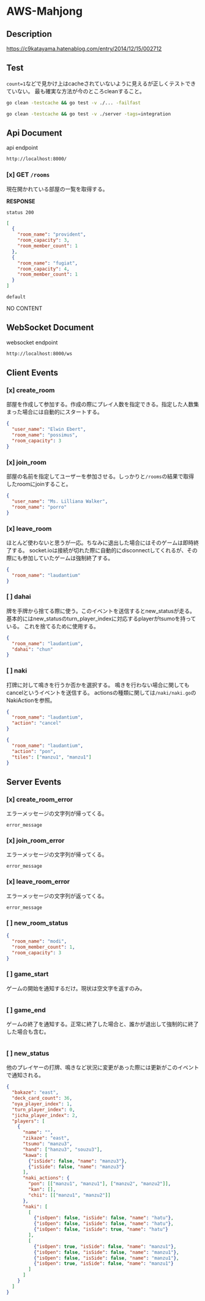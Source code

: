 # AWS-Mahjong


## Description
https://c9katayama.hatenablog.com/entry/2014/12/15/002712


## Test


`count=1`などで見かけ上はcacheされていないように見えるが正しくテストできていない。
最も確実な方法が今のところcleanすること。

```sh
go clean -testcache && go test -v ./... -failfast
```

```sh
go clean -testcache && go test -v ./server -tags=integration
```


## Api Document

api endpoint

```sh
http://localhost:8000/
```

### [x]  GET `/rooms`

現在開かれている部屋の一覧を取得する。

**RESPONSE**

`status 200`


```json
[
  {
    "room_name": "provident",
    "room_capacity": 3,
    "room_member_count": 1
  },
  {
    "room_name": "fugiat",
    "room_capacity": 4,
    "room_member_count": 1
  }
]
```

`default`

NO CONTENT
 

## WebSocket Document

websocket endpoint

```sh
http://localhost:8000/ws
```

## Client Events


### [x] create_room

部屋を作成して参加する。作成の際にプレイ人数を指定できる。指定した人数集まった場合には自動的にスタートする。
```json
{
  "user_name": "Elwin Ebert",
  "room_name": "possimus",
  "room_capacity": 3
}
```

### [x] join_room

部屋の名前を指定してユーザーを参加させる。しっかりと`/rooms`の結果で取得したroomにjoinすること。

```json
{
  "user_name": "Ms. Lilliana Walker",
  "room_name": "porro"
}
```

### [x] leave_room

ほとんど使わないと思うが一応。ちなみに退出した場合にはそのゲームは即時終了する。
socket.ioは接続が切れた際に自動的にdisconnectしてくれるが、その際にも参加していたゲームは強制終了する。

```json
{
  "room_name": "laudantium"
}

```



### [ ] dahai

牌を手牌から捨てる際に使う。このイベントを送信するとnew_statusが走る。
基本的にはnew_statusのturn_player_indexに対応するplayerがtsumoを持っている。
これを捨てるために使用する。

```json
{
  "room_name": "laudantium",
  "dahai": "chun"
}

```


### [ ] naki

打牌に対して鳴きを行うか否かを選択する。
鳴きを行わない場合に関してもcancelというイベントを送信する。
actionsの種類に関しては`/naki/naki.go`のNakiActionを参照。


```json
{
  "room_name": "laudantium",
  "action": "cancel"
}
```

```json
{
  "room_name": "laudantium",
  "action": "pon",
  "tiles": ["manzu1", "manzu1"]
}
```


## Server Events


### [x] create_room_error

エラーメッセージの文字列が帰ってくる。

```
error_message
```

### [x] join_room_error

エラーメッセージの文字列が帰ってくる。

```
error_message
```

### [x] leave_room_error

エラーメッセージの文字列が返ってくる。

```
error_message
```

### [ ] new_room_status

```json
{
  "room_name": "modi",
  "room_member_count": 1,
  "room_capacity": 3
}
```

### [ ] game_start

ゲームの開始を通知するだけ。現状は空文字を返すのみ。

```json
```

### [ ] game_end

ゲームの終了を通知する。正常に終了した場合と、誰かが退出して強制的に終了した場合も含む。

```json
```

### [ ] new_status

他のプレイヤーの打牌、鳴きなど状況に変更があった際には更新がこのイベントで通知される。

```json
{
  "bakaze": "east",
  "deck_card_count": 36, 
  "oya_player_index": 1,
  "turn_player_index": 0,
  "jicha_player_index": 2,
  "players": [
    {
      "name": "",
      "zikaze": "east",
      "tsumo": "manzu3",
      "hand": ["hanzu3", "souzu3"],
      "kawa": [
        {"isSide": false, "name": "manzu3"},
        {"isSide": false, "name": "manzu3"}
      ],
      "naki_actions": {
        "pon": [["manzu1", "manzu1"], ["manzu2", "manzu2"]],
        "kan": [],
        "chii": [["manzu1", "manzu2"]]
      },
      "naki": [
        [
          {"isOpen": false, "isSide": false, "name": "hatu"},
          {"isOpen": false, "isSide": false, "name": "hatu"},
          {"isOpen": false, "isSide": true, "name": "hatu"}
        ],
        [
          {"isOpen": true, "isSide": false, "name": "manzu1"},
          {"isOpen": false, "isSide": false, "name": "manzu1"},
          {"isOpen": false, "isSide": false, "name": "manzu1"},
          {"isOpen": true, "isSide": false, "name": "manzu1"}
        ]
      ]
    }
  ]
}
```
